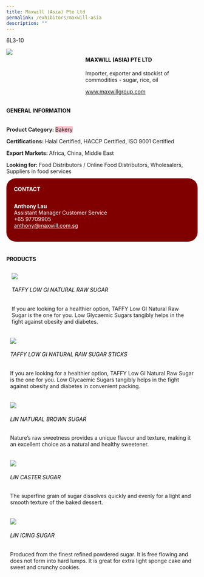 ```yaml
---
title: Maxwill (Asia) Pte Ltd
permalink: /exhibitors/maxwill-asia
description: ""
---
```

<head>
	<div class="flex-paragraph">
		<!--hi there! this is a comment and will provide you with instructional guides-->
		<!--insert booth number here!-->
		<p style="text-transform: uppercase">6l3-10</p></div>
			<div class="flex-container" style="display: flex; flex-wrap: wrap;">
				<!--insert DOWNLOAD link of company logo between the " marks!-->
			<div class="card sgds" style="flex: 1 1 40%; display: block;"><img src="https://drive.google.com/uc?id=1CVnguN1YLd2VizzseO3n_V-fpmcQDV12&export=download"></div>
	<div class="card-sgds" style="flex: 1 1 58%; display: block; margin-left: 3px">
		<h4 style="text-transform: uppercase; color: black;"><!--insert the exhibitor's name between the <b> tags here--><b>Maxwill (Asia) Pte Ltd</b></h4><!--insert the exhibitor's description between the <p> tags here-->
		<p>Importer, exporter and stockist of commodities - sugar, rice, oil</p>
		<!--insert the exhibitor's website link, making sure there is "https:// www." present please. make sure the entire https link goes in between the " marks-->
		<p><a href="www.maxwillgroup.com" target="_blank"><!--insert the www website link here (no need for https)-->www.maxwillgroup.com</a></p>
	</div>
</div>
</head>

<body>
	<h4 style="text-transform: uppercase; color: black;"><b>General Information</b></h4>
		<div class="flex-container" style="display: flex; flex-wrap: wrap;">
			<div class="card sgds" style="flex: 1 1 65%; display: block; align-self: stretch">
			<div class="flex-paragraph">
			<p><b>Product Category: </b><span style=" background-color: pink; border-radius: 10 px;"><!--insert the exhibitor's pdt cat between the <p> tags here-->Bakery</span></p> 
				<p><b>Certifications: </b><!--insert all the exhibitor's certifications between the </b> and </p> here-->Halal Certified, HACCP Certified, ISO 9001 Certified</p>
			<p><b>Export Markets: </b><!--insert all the exhibitor's export markets between the </b> and </p> here-->Africa, China, Middle East</p>
			<p style="margin-bottom: 10px;"><b>Looking for: </b><!--insert all the exhibitor's potential business partners between the </b> and </p> here-->Food Distributors / Online Food Distributors, Wholesalers, Suppliers in food services</p>
			</div>
		</div>
		<div class="card sgds" style="flex: 1 1 35%; padding: 10px; display: block; background-color: maroon; border-radius: 25px; align-self: center;">
		<h4 style="color: white; margin-top: 10px; margin-left: 10px;">CONTACT</h4>
		<div class="flex-paragraph">
			<!--replace with exhibitor's: -->
			<p style="padding: 10px; color: white;"><b><!-- POC name-->Anthony Lau</b><br><!-- designation-->Assistant Manager Customer Service<br><!--contact number-->+65 97709905<br><!-- for linking purposes, insert their email after "mailto:"...--><a href="mailto:anthony@maxwill.com.sg" style="color: white;"><!--...and also include the display email before </a> here-->anthony@maxwill.com.sg</a></p>
		</div>
			</div>
		</div>
	<br>
		<h4 style="text-transform: uppercase; color: black;"><b>products</b></h4>
<div style="display: flex; flex-wrap: wrap;">
  <div class="card sgds" style="flex: 1 1 47%; margin: 10px; display: block;"><!--insert the exhibitor's DOWNLOAD image for product between the " marks here-->
	<div class="flex-image" style="display: block;"><img src="https://drive.google.com/uc?id=1cbb8LXfUCYTiPlMT-CJ63cC19jpGnZ41&export=download"></div>
	<div class="flex-paragraph">
		<h6 style="text-transform: uppercase; color: black;"><!--insert product name before </h6> and product description after <p>-->TAFFY LOW GI NATURAL RAW SUGAR</h6>
		<p>If you are looking for a healthier option, TAFFY Low GI Natural Raw Sugar is the one for you. Low Glycaemic Sugars tangibly helps in the fight against obesity and diabetes.</p></div>
	</div>
		<div class="card sgds" style="flex: 1 1 47%; margin: 10px; display: block;">
		<div class="flex-image" style="display: block;"><img src="https://drive.google.com/uc?id=1I0asOfEnIG2I4aqTTx2Oo0i7WZWLUynw&export=download"></div>
	<div class="flex-paragraph">
		<h6 style="text-transform: uppercase; color: black;">  
TAFFY LOW GI NATURAL RAW SUGAR STICKS</h6>
		<p>If you are looking for a healthier option, TAFFY Low GI Natural Raw Sugar is the one for you. Low Glycaemic Sugars tangibly helps in the fight against obesity and diabetes in convenient packing.
</p></div>
	</div>
		<div class="card sgds" style="flex: 1 1 47%; margin: 10px; display: block;">
		<div class="flex-image" style="display: block;"><img src="https://drive.google.com/uc?id=1fOcFLdJc82GnQ7AJeij-4TrKP3r-v6K2&export=download"></div>
	<div class="flex-paragraph">
		<h6 style="text-transform: uppercase; color: black;">Lin Natural Brown Sugar</h6>
		<p>Nature’s raw sweetness provides a unique flavour and texture, making it an excellent choice as a natural and healthy sweetener.

</p></div>
		</div>
		<div class="card sgds" style="flex: 1 1 47%; margin: 10px; display: block;">
		<div class="flex-image" style="display: block;"><img src="https://drive.google.com/uc?id=1HJ1MuZFYzGl2wkDgcMtfGoANVdr8yVBK&export=download"></div>
	<div class="flex-paragraph">
		<h6 style="text-transform: uppercase; color: black;">Lin Caster Sugar</h6>
		<p>The superfine grain of sugar dissolves quickly and evenly for a light and smooth texture of the baked dessert.</p></div>
	</div>
		<div class="card sgds" style="flex: 1 1 47%; margin: 10px; display: block;">
		<div class="flex-image" style="display: block;"><img src="https://drive.google.com/uc?id=1nPrF-MY44wD0JymZ9CbF0TrYZORkD7Vz&export=download"></div>
	<div class="flex-paragraph">
		<h6 style="text-transform: uppercase; color: black;">Lin Icing Sugar</h6>
		<p>Produced from the finest refined powdered sugar. It is free flowing and does not form into hard lumps. It is great for extra light sponge cake and sweet and crunchy cookies.</p></div>
	</div>
	<!--don't delete these 2 tags. double check how the layout looks on the right too and lemme know if there are any problems! thank u so much for ur hardwork!-->
	</div>
</body>